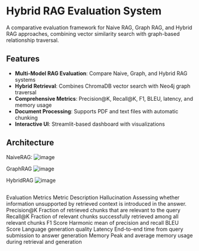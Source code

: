 # Hybrid RAG Evaluation System
A comparative evaluation framework for Naive RAG, Graph RAG, and Hybrid RAG approaches, combining vector similarity search with graph-based relationship traversal.

## Features

- **Multi-Model RAG Evaluation**: Compare Naive, Graph, and Hybrid RAG systems
- **Hybrid Retrieval**: Combines ChromaDB vector search with Neo4j graph traversal
- **Comprehensive Metrics**: Precision@K, Recall@K, F1, BLEU, latency, and memory usage
- **Document Processing**: Supports PDF and text files with automatic chunking
- **Interactive UI**: Streamlit-based dashboard with visualizations

## Architecture
NaiveRAG:
![image](https://github.com/user-attachments/assets/5b072093-3067-4c28-8900-c0d5d4a4d847)

GraphRAG
![image](https://github.com/user-attachments/assets/1a02320e-dcf7-474a-b6c2-b9568d29a9e1)

HybridRAG
![image](https://github.com/user-attachments/assets/4ef5f3af-fffb-4fe9-aab8-2b8fbfee26da)

##
Evaluation Metrics
Metric	        Description
Hallucination   Assessing whether information unsupported by retrieved context is introduced in the answer. 
Precision@K	    Fraction of retrieved chunks that are relevant to the query 
Recall@K	      Fraction of relevant chunks successfully retrieved among all relevant chunks
F1 Score	      Harmonic mean of precision and recall
BLEU Score	    Language generation quality
Latency	        End-to-end time from query submission to answer generation
Memory	        Peak and average memory usage during retrieval and generation
